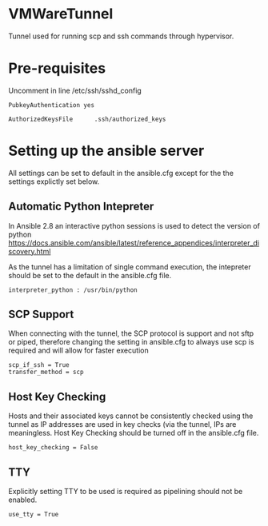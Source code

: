# VMWareTunnel
Tunnel used for running scp and ssh commands through hypervisor.


# Pre-requisites

Uncomment in line /etc/ssh/sshd_config

`PubkeyAuthentication yes`

`AuthorizedKeysFile      .ssh/authorized_keys`

# Setting up the ansible server
All settings can be set to default in the ansible.cfg except for the the settings explictly set below.

## Automatic Python Intepreter

In Ansible 2.8 an interactive python sessions is used to detect the version of python
https://docs.ansible.com/ansible/latest/reference_appendices/interpreter_discovery.html

As the tunnel has a limitation of single command execution, the intepreter should be set to the default in the ansible.cfg file.

`interpreter_python : /usr/bin/python`

## SCP Support

When connecting with the tunnel, the SCP protocol is support and not sftp or piped, therefore changing the setting in ansible.cfg to always use scp is required and will allow for faster execution

```
scp_if_ssh = True
transfer_method = scp
```

## Host Key Checking

Hosts and their associated keys cannot be consistently checked using the tunnel as IP addresses are used in key checks (via the tunnel, IPs are meaningless. Host Key Checking should be turned off in the ansible.cfg file.

`host_key_checking = False`

## TTY

Explicitly setting TTY to be used is required as pipelining should not be enabled.

`use_tty = True`
